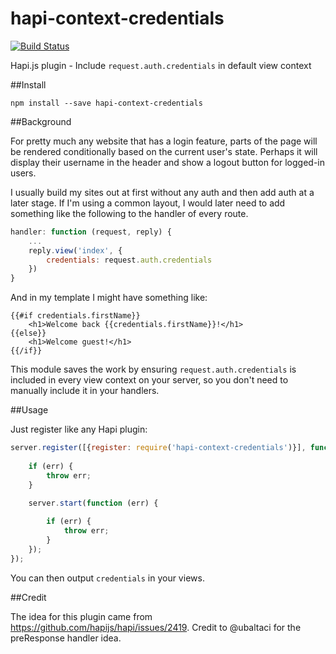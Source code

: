 # hapi-context-credentials

[![Build Status](https://travis-ci.org/mtharrison/hapi-context-credentials.svg)](https://travis-ci.org/mtharrison/hapi-context-credentials)

Hapi.js plugin - Include `request.auth.credentials` in default view context 

##Install

`npm install --save hapi-context-credentials`

##Background

For pretty much any website that has a login feature, parts of the page will be rendered conditionally based on the current user's state. Perhaps it will display their username in the header and show a logout button for logged-in users.

I usually build my sites out at first without any auth and then add auth at a later stage. If I'm using a common layout, I would later need to add something like the following to the handler of every route.

```js
handler: function (request, reply) {
    ...
    reply.view('index', {
        credentials: request.auth.credentials
    })
}
```
  
And in my template I might have something like:

    {{#if credentials.firstName}}
        <h1>Welcome back {{credentials.firstName}}!</h1>
    {{else}}
        <h1>Welcome guest!</h1>
    {{/if}}

This module saves the work by ensuring `request.auth.credentials` is included in every view context on your server, so you don't need to manually include it in your handlers.

##Usage

Just register like any Hapi plugin:

```js
server.register([{register: require('hapi-context-credentials')}], function (err) {
    
    if (err) {
        throw err;
    }
    
    server.start(function (err) {

        if (err) {
            throw err;
        }
    });
});
```
    
You can then output `credentials` in your views. 

##Credit

The idea for this plugin came from https://github.com/hapijs/hapi/issues/2419. Credit to @ubaltaci for the preResponse handler idea.
